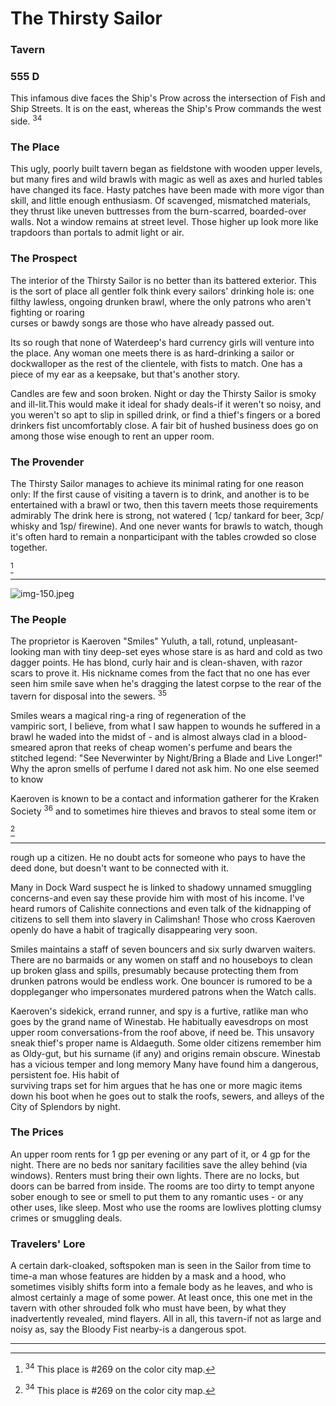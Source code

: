 # The Thirsty Sailor

### Tavern

### 555 D

This infamous dive faces the Ship's Prow across the intersection of Fish and Ship Streets. It is on the east, whereas the Ship's Prow commands the west side. ${ }^{34}$

### The Place

This ugly, poorly built tavern began as fieldstone with wooden upper levels, but many fires and wild brawls with magic as well as axes and hurled tables have changed its face. Hasty patches have been made with more vigor than skill, and little enough enthusiasm. Of scavenged, mismatched materials, they thrust like uneven buttresses from the burn-scarred, boarded-over walls. Not a window remains at street level. Those higher up look more like trapdoors than portals to admit light or air.

### The Prospect

The interior of the Thirsty Sailor is no better than its battered exterior. This is the sort of place all gentler folk think every sailors' drinking hole is: one filthy lawless, ongoing drunken brawl, where the only patrons who aren't fighting or roaring  
curses or bawdy songs are those who have already passed out.

Its so rough that none of Waterdeep's hard currency girls will venture into the place. Any woman one meets there is as hard-drinking a sailor or dockwalloper as the rest of the clientele, with fists to match. One has a piece of my ear as a keepsake, but that's another story.

Candles are few and soon broken. Night or day the Thirsty Sailor is smoky and ill-lit.This would make it ideal for shady deals-if it weren't so noisy, and you weren't so apt to slip in spilled drink, or find a thief's fingers or a bored drinkers fist uncomfortably close. A fair bit of hushed business does go on among those wise enough to rent an upper room.

### The Provender

The Thirsty Sailor manages to achieve its minimal rating for one reason only: If the first cause of visiting a tavern is to drink, and another is to be entertained with a brawl or two, then this tavern meets those requirements admirably The drink here is strong, not watered ( $1 \mathrm{cp} /$ tankard for beer, $3 \mathrm{cp} /$ whisky and $1 \mathrm{sp} /$ firewine). And one never wants for brawls to watch, though it's often hard to remain a nonparticipant with the tables crowded so close together.

[^0]
[^0]: ${ }^{34}$ This place is \#269 on the color city map.

---

![img-150.jpeg](assets/Volo's%20Guide%20To%20Waterdeep_img-150.jpeg)

### The People

The proprietor is Kaeroven "Smiles" Yuluth, a tall, rotund, unpleasant-looking man with tiny deep-set eyes whose stare is as hard and cold as two dagger points. He has blond, curly hair and is clean-shaven, with razor scars to prove it. His nickname comes from the fact that no one has ever seen him smile save when he's dragging the latest corpse to the rear of the tavern for disposal into the sewers. ${ }^{35}$

Smiles wears a magical ring-a ring of regeneration of the  
vampiric sort, I believe, from what I saw happen to wounds he suffered in a brawl he waded into the midst of - and is almost always clad in a blood-smeared apron that reeks of cheap women's perfume and bears the stitched legend: "See Neverwinter by Night/Bring a Blade and Live Longer!" Why the apron smells of perfume I dared not ask him. No one else seemed to know

Kaeroven is known to be a contact and information gatherer for the Kraken Society ${ }^{36}$ and to sometimes hire thieves and bravos to steal some item or

[^0]
[^0]: ${ }^{35}$ The Sailor and much of the immediate neighborhood is on the oldest of Waterdeep's sewers, the tidal flush Smugglers' Runs: ancient, crumbling tunnels that a small pole-punt can slip through that empty right into the harbor.  
    ${ }^{36}$ More about the Kraken Society is in FR5 The Savage Frontier.

---

rough up a citizen. He no doubt acts for someone who pays to have the deed done, but doesn't want to be connected with it.

Many in Dock Ward suspect he is linked to shadowy unnamed smuggling concerns-and even say these provide him with most of his income. I've heard rumors of Calishite connections and even talk of the kidnapping of citizens to sell them into slavery in Calimshan! Those who cross Kaeroven openly do have a habit of tragically disappearing very soon.

Smiles maintains a staff of seven bouncers and six surly dwarven waiters. There are no barmaids or any women on staff and no houseboys to clean up broken glass and spills, presumably because protecting them from drunken patrons would be endless work. One bouncer is rumored to be a doppleganger who impersonates murdered patrons when the Watch calls.

Kaeroven's sidekick, errand runner, and spy is a furtive, ratlike man who goes by the grand name of Winestab. He habitually eavesdrops on most upper room conversations-from the roof above, if need be. This unsavory sneak thief's proper name is Aldaeguth. Some older citizens remember him as Oldy-gut, but his surname (if any) and origins remain obscure. Winestab has a vicious temper and long memory Many have found him a dangerous, persistent foe. His habit of  
surviving traps set for him argues that he has one or more magic items down his boot when he goes out to stalk the roofs, sewers, and alleys of the City of Splendors by night.

### The Prices

An upper room rents for 1 gp per evening or any part of it, or 4 gp for the night. There are no beds nor sanitary facilities save the alley behind (via windows). Renters must bring their own lights. There are no locks, but doors can be barred from inside. The rooms are too dirty to tempt anyone sober enough to see or smell to put them to any romantic uses - or any other uses, like sleep. Most who use the rooms are lowlives plotting clumsy crimes or smuggling deals.

### Travelers' Lore

A certain dark-cloaked, softspoken man is seen in the Sailor from time to time-a man whose features are hidden by a mask and a hood, who sometimes visibly shifts form into a female body as he leaves, and who is almost certainly a mage of some power. At least once, this one met in the tavern with other shrouded folk who must have been, by what they inadvertently revealed, mind flayers. All in all, this tavern-if not as large and noisy as, say the Bloody Fist nearby-is a dangerous spot.

---